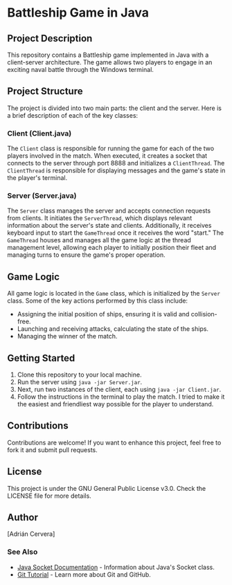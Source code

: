 # Battleship Game in Java

## Project Description
This repository contains a Battleship game implemented in Java with a client-server architecture. The game allows two players to engage in an exciting naval battle through the Windows terminal.

## Project Structure
The project is divided into two main parts: the client and the server. Here is a brief description of each of the key classes:

### Client (Client.java)
The `Client` class is responsible for running the game for each of the two players involved in the match. When executed, it creates a socket that connects to the server through port 8888 and initializes a `ClientThread`. The `ClientThread` is responsible for displaying messages and the game's state in the player's terminal.

### Server (Server.java)
The `Server` class manages the server and accepts connection requests from clients. It initiates the `ServerThread`, which displays relevant information about the server's state and clients. Additionally, it receives keyboard input to start the `GameThread` once it receives the word "start." The `GameThread` houses and manages all the game logic at the thread management level, allowing each player to initially position their fleet and managing turns to ensure the game's proper operation.

## Game Logic
All game logic is located in the `Game` class, which is initialized by the `Server` class. Some of the key actions performed by this class include:
- Assigning the initial position of ships, ensuring it is valid and collision-free.
- Launching and receiving attacks, calculating the state of the ships.
- Managing the winner of the match.

## Getting Started
1. Clone this repository to your local machine.
2. Run the server using `java -jar Server.jar`.
3. Next, run two instances of the client, each using `java -jar Client.jar`.
4. Follow the instructions in the terminal to play the match. I tried to make it the easiest and friendliest way possible for the player to understand.

## Contributions
Contributions are welcome! If you want to enhance this project, feel free to fork it and submit pull requests.

## License
This project is under the GNU General Public License v3.0. Check the LICENSE file for more details.

## Author
[Adrián Cervera]

### See Also
- [Java Socket Documentation](https://docs.oracle.com/en/java/javase/17/docs/api/java.net/java/net/Socket.html) - Information about Java's Socket class.
- [Git Tutorial](https://www.atlassian.com/git) - Learn more about Git and GitHub.
